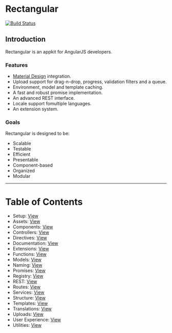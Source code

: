 # Rectangular
[![Build Status](https://travis-ci.org/abbotto/rectangular.svg?branch=master)](https://travis-ci.org/abbotto/rectangular)

## Introduction
Rectangular is an appkit for AngularJS developers.

### Features
- [Material Design](https://material.angularjs.org/latest/) integration.
- Upload support for drag-n-drop, progress, validation filters and a queue. 
- Environment, model and template caching.
- A fast and robust promise implementation.
- An advanced REST interface.
- Locale support fomultiple languages.
- An extension system.

### Goals
Rectangular is designed to be:
- Scalable
- Testable
- Efficient
- Presentable
- Component-based
- Organized
- Modular

---

# Table of Contents
- Setup: 			[View](readme/setup.md)
- Assets: 			[View](readme/assets.md)
- Components: 		[View](readme/components.md)
- Controllers: 		[View](readme/controllers.md)
- Directives: 		[View](readme/directives.md)
- Documentation:	[View](readme/documentation.md)
- Extensions:		[View](readme/extensions.md)
- Functions:		[View](readme/functions.md)
- Models:			[View](readme/models.md)
- Naming:			[View](readme/naming.md)
- Promises:			[View](readme/promises.md)
- Registry:			[View](readme/registry.md)
- REST:				[View](readme/rest.md)
- Routes:			[View](readme/routes.md)
- Services:			[View](readme/services.md)
- Structure:		[View](readme/structure.md)
- Templates:		[View](readme/templates.md)
- Translations:		[View](readme/translations.md)
- Uploads:			[View](readme/uploads.md)
- User Experience:	[View](readme/user-experience.md)
- Utilities:		[View](readme/utilities.md)
